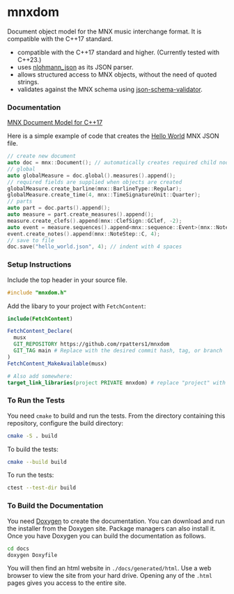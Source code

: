 # mnxdom

Document object model for the MNX music interchange format. It is compatible with the C++17 standard.

- compatible with the C++17 standard and higher. (Currently tested with C++23.)
- uses [nlohmann\_json](https://github.com/nlohmann/json) as its JSON parser.
- allows structured access to MNX objects, without the need of quoted strings.
- validates against the MNX schema using [json-schema-validator](https://github.com/pboettch/json-schema-validator).

### Documentation

[MNX Document Model for C++17](https://rpatters1.github.io/mnxdom/)

Here is a simple example of code that creates the [Hello World](https://w3c.github.io/mnx/docs/mnx-reference/examples/hello-world/) MNX JSON file.

```cpp
// create new document
auto doc = mnx::Document(); // automatically creates required child nodes
// global
auto globalMeasure = doc.global().measures().append();
// required fields are supplied when objects are created
globalMeasure.create_barline(mnx::BarlineType::Regular);
globalMeasure.create_time(4, mnx::TimeSignatureUnit::Quarter);
// parts
auto part = doc.parts().append();
auto measure = part.create_measures().append();
measure.create_clefs().append(mnx::ClefSign::GClef, -2);
auto event = measure.sequences().append<mnx::sequence::Event>(mnx::NoteValueBase::Whole);
event.create_notes().append(mnx::NoteStep::C, 4);
// save to file
doc.save("hello_world.json", 4); // indent with 4 spaces
```

### Setup Instructions

Include the top header in your source file.

```cpp
#include "mnxdom.h"
```

Add the libary to your project with `FetchContent`:

```cmake
include(FetchContent)

FetchContent_Declare(
  musx
  GIT_REPOSITORY https://github.com/rpatters1/mnxdom
  GIT_TAG main # Replace with the desired commit hash, tag, or branch
)
FetchContent_MakeAvailable(musx)

# Also add somewhere:
target_link_libraries(project PRIVATE mnxdom) # replace "project" with your actual project name
```

### To Run the Tests

You need `cmake` to build and run the tests. From the directory containing this repository, configure the build directory:

```bash
cmake -S . build
```

To build the tests:

```bash
cmake --build build
```

To run the tests:

```bash
ctest --test-dir build
```

### To Build the Documentation

You need [Doxygen](https://doxygen.nl/index.html) to create the documentation. You can download and run the installer from the Doxygen site. Package managers can also install it. Once you have Doxygen you can build the documentation as follows.

```bash
cd docs
doxygen Doxyfile
```

You will then find an html website in `./docs/generated/html`. Use a web browser to view the site from your hard drive. Opening any of the `.html` pages gives you access to the entire site.

